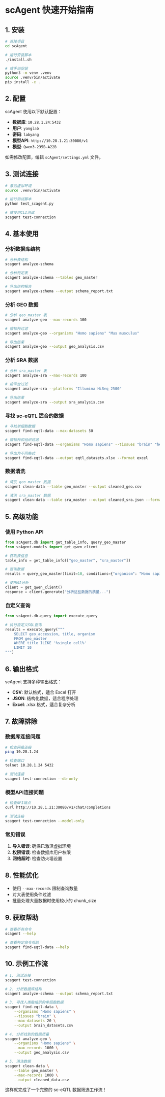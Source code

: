 # scAgent 快速开始指南

## 1. 安装

```bash
# 克隆项目
cd scAgent

# 运行安装脚本
./install.sh

# 或手动安装
python3 -m venv .venv
source .venv/bin/activate
pip install -e .
```

## 2. 配置

scAgent 使用以下默认配置：

- **数据库**: `10.28.1.24:5432`
- **用户**: `yanglab`
- **密码**: `labyang`
- **模型API**: `http://10.28.1.21:30080/v1`
- **模型**: `Qwen3-235B-A22B`

如需修改配置，编辑 `scAgent/settings.yml` 文件。

## 3. 测试连接

```bash
# 激活虚拟环境
source .venv/bin/activate

# 运行测试脚本
python test_scagent.py

# 或使用CLI测试
scagent test-connection
```

## 4. 基本使用

### 分析数据库结构

```bash
# 分析表结构
scagent analyze-schema

# 分析特定表
scagent analyze-schema --tables geo_master

# 导出结构报告
scagent analyze-schema --output schema_report.txt
```

### 分析 GEO 数据

```bash
# 分析 geo_master 表
scagent analyze-geo --max-records 100

# 按物种过滤
scagent analyze-geo --organisms "Homo sapiens" "Mus musculus"

# 导出结果
scagent analyze-geo --output geo_analysis.csv
```

### 分析 SRA 数据

```bash
# 分析 sra_master 表
scagent analyze-sra --max-records 100

# 按平台过滤
scagent analyze-sra --platforms "Illumina HiSeq 2500"

# 导出结果
scagent analyze-sra --output sra_analysis.csv
```

### 寻找 sc-eQTL 适合的数据

```bash
# 寻找单细胞数据
scagent find-eqtl-data --max-datasets 50

# 按物种和组织过滤
scagent find-eqtl-data --organisms "Homo sapiens" --tissues "brain" "heart"

# 导出为不同格式
scagent find-eqtl-data --output eqtl_datasets.xlsx --format excel
```

### 数据清洗

```bash
# 清洗 geo_master 数据
scagent clean-data --table geo_master --output cleaned_geo.csv

# 清洗 sra_master 数据
scagent clean-data --table sra_master --output cleaned_sra.json --format json
```

## 5. 高级功能

### 使用 Python API

```python
from scAgent.db import get_table_info, query_geo_master
from scAgent.models import get_qwen_client

# 获取表信息
table_info = get_table_info(["geo_master", "sra_master"])

# 查询数据
results = query_geo_master(limit=10, conditions={"organism": "Homo sapiens"})

# 使用AI分析
client = get_qwen_client()
response = client.generate("分析这些数据的质量...")
```

### 自定义查询

```python
from scAgent.db.query import execute_query

# 执行自定义SQL查询
results = execute_query("""
    SELECT geo_accession, title, organism 
    FROM geo_master 
    WHERE title ILIKE '%single cell%' 
    LIMIT 10
""")
```

## 6. 输出格式

scAgent 支持多种输出格式：

- **CSV**: 默认格式，适合 Excel 打开
- **JSON**: 结构化数据，适合程序处理
- **Excel**: .xlsx 格式，适合复杂分析

## 7. 故障排除

### 数据库连接问题

```bash
# 检查网络连接
ping 10.28.1.24

# 检查端口
telnet 10.28.1.24 5432

# 测试连接
scagent test-connection --db-only
```

### 模型API连接问题

```bash
# 检查API端点
curl http://10.28.1.21:30080/v1/chat/completions

# 测试连接
scagent test-connection --model-only
```

### 常见错误

1. **导入错误**: 确保已激活虚拟环境
2. **权限错误**: 检查数据库用户权限
3. **网络超时**: 检查防火墙设置

## 8. 性能优化

- 使用 `--max-records` 限制查询数量
- 对大表使用条件过滤
- 批量处理大量数据时使用较小的 chunk_size

## 9. 获取帮助

```bash
# 查看所有命令
scagent --help

# 查看特定命令帮助
scagent find-eqtl-data --help
```

## 10. 示例工作流

```bash
# 1. 测试连接
scagent test-connection

# 2. 分析数据库结构
scagent analyze-schema --output schema_report.txt

# 3. 寻找人类脑组织的单细胞数据
scagent find-eqtl-data \
    --organisms "Homo sapiens" \
    --tissues "brain" \
    --max-datasets 20 \
    --output brain_datasets.csv

# 4. 分析找到的数据质量
scagent analyze-geo \
    --organisms "Homo sapiens" \
    --max-records 1000 \
    --output geo_analysis.csv

# 5. 清洗数据
scagent clean-data \
    --table geo_master \
    --max-records 1000 \
    --output cleaned_data.csv
```

这样就完成了一个完整的 sc-eQTL 数据筛选工作流！ 